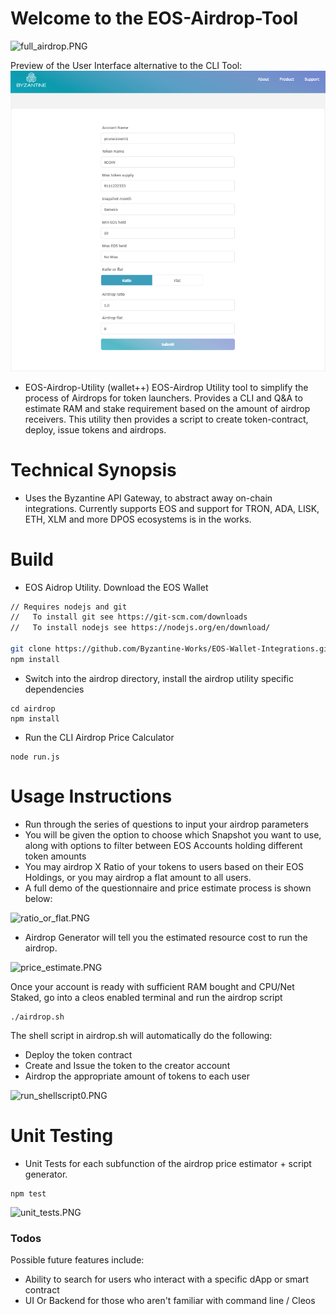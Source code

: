 # Welcome to the EOS-Airdrop-Tool
![full_airdrop.PNG](https://github.com/Byzantine-Works/EOS-Wallet-Integrations/blob/master/airdrop/screenshots/full_airdrop.PNG?raw=true)

Preview of the User Interface alternative to the CLI Tool: 
![react_ui.PNG](https://github.com/Balex8888/EOS-Community/blob/master/airdrop/screenshots/react_ui.PNG?raw=true)


- EOS-Airdrop-Utility (wallet++)
EOS-Airdrop Utility tool to simplify the process of Airdrops for token launchers. Provides a CLI and Q&A to estimate RAM and stake requirement based on the amount of airdrop receivers. This utility then provides a script to create token-contract, deploy, issue tokens and airdrops. 

# Technical Synopsis
- Uses the Byzantine API Gateway, to abstract away on-chain integrations. Currently supports EOS and support for TRON, ADA, LISK, ETH, XLM and more DPOS ecosystems is in the works.


# Build
- EOS Aidrop Utility. Download the EOS Wallet
```sh
// Requires nodejs and git
//   To install git see https://git-scm.com/downloads
//   To install nodejs see https://nodejs.org/en/download/

git clone https://github.com/Byzantine-Works/EOS-Wallet-Integrations.git
npm install
```

- Switch into the airdrop directory, install the airdrop utility specific dependencies
```
cd airdrop
npm install
```
- Run the CLI Airdrop Price Calculator
```
node run.js
```

# Usage Instructions 
- Run through the series of questions to input your airdrop parameters
- You will be given the option to choose which Snapshot you want to use, along with options to filter between EOS Accounts holding different token amounts
- You may airdrop X Ratio of your tokens to users based on their EOS Holdings, or you may airdrop a flat amount to all users.
- A full demo of the questionnaire and price estimate process is shown below: 

![ratio_or_flat.PNG](https://github.com/Byzantine-Works/EOS-Wallet-Integrations/blob/master/airdrop/screenshots/ratio_or_flat.PNG?raw=true)


- Airdrop Generator will tell you the estimated resource cost to run the airdrop. 

![price_estimate.PNG](https://github.com/Byzantine-Works/EOS-Wallet-Integrations/blob/master/airdrop/screenshots/price_estimate.PNG?raw=true)


Once your account is ready with sufficient RAM bought and CPU/Net Staked, go into a cleos enabled terminal and run the airdrop script 

```
./airdrop.sh
```

The shell script in airdrop.sh will automatically do the following:
- Deploy the token contract
- Create and Issue the token to the creator account
- Airdrop the appropriate amount of tokens to each user

![run_shellscript0.PNG](https://github.com/Byzantine-Works/EOS-Wallet-Integrations/blob/master/airdrop/screenshots/run_shellscript0.PNG?raw=true)

# Unit Testing
- Unit Tests for each subfunction of the airdrop price estimator + script generator. 
```
npm test
```

![unit_tests.PNG](https://github.com/Byzantine-Works/EOS-Wallet-Integrations/blob/master/airdrop/screenshots/unit_tests.PNG?raw=true)

### Todos
 Possible future features include:
 - Ability to search for users who interact with a specific dApp or smart contract
 - UI Or Backend for those who aren't familiar with command line / Cleos